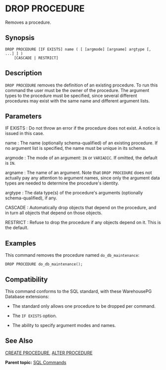 # DROP PROCEDURE 

Removes a procedure.

## <a id="section2"></a>Synopsis 

``` {#sql_command_synopsis}
DROP PROCEDURE [IF EXISTS] name ( [ [argmode] [argname] argtype [, ...] ] )
    [CASCADE | RESTRICT]
```

## <a id="section3"></a>Description 

`DROP PROCEDURE` removes the definition of an existing procedure. To run this command the user must be the owner of the procedure. The argument types to the procedure must be specified, since several different procedures may exist with the same name and different argument lists.

## <a id="section4"></a>Parameters 

IF EXISTS
:   Do not throw an error if the procedure does not exist. A notice is issued in this case.

name
:   The name \(optionally schema-qualified\) of an existing procedure. If no argument list is specified, the name must be unique in its schema.

argmode
:   The mode of an argument: `IN` or `VARIADIC`. If omitted, the default is `IN`.

argname
:   The name of an argument. Note that `DROP PROCEDURE` does not actually pay any attention to argument names, since only the argument data types are needed to determine the procedure's identity.

argtype
:   The data type\(s\) of the procedure's arguments \(optionally schema-qualified\), if any.

CASCADE
:   Automatically drop objects that depend on the procedure, and in turn all objects that depend on those objects.

RESTRICT
:   Refuse to drop the procedure if any objects depend on it. This is the default.

## <a id="section5"></a>Examples 

This command removes the procedure named `do_db_maintenance`:

```
DROP PROCEDURE do_db_maintenance();
```

## <a id="section6"></a>Compatibility 

This command conforms to the SQL standard, with these WarehousePG Database extensions:

- The standard only allows one procedure to be dropped per command.

- The `IF EXISTS` option.

- The ability to specify argument modes and names.

## <a id="section7"></a>See Also 

[CREATE PROCEDURE](CREATE_PROCEDURE.html), [ALTER PROCEDURE](ALTER_PROCEDURE.html)

**Parent topic:** [SQL Commands](../sql_commands/sql_ref.html)

